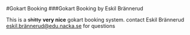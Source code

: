 #Gokart Booking
###Gokart Booking by Eskil Brännerud

This is a ~~shitty~~ **very nice** gokart booking system.
contact Eskil Brännerud eskil.brännerud@edu.nacka.se for questions
